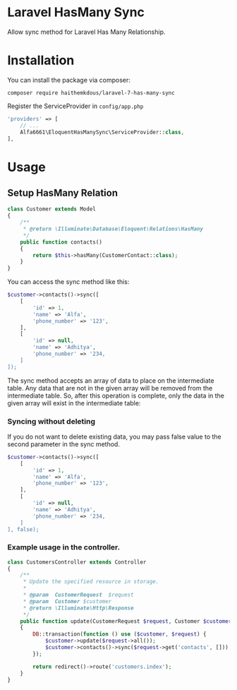 # Laravel HasMany Sync

Allow sync method for Laravel Has Many Relationship.

# Installation

You can install the package via composer:

```
composer require haithemkdous/laravel-7-has-many-sync
```

Register the ServiceProvider in `config/app.php`

```php
'providers' => [
    // ...
    Alfa6661\EloquentHasManySync\ServiceProvider::class,
],
```

# Usage


## Setup HasMany Relation

```php
class Customer extends Model
{
    /**
     * @return \Illuminate\Database\Eloquent\Relations\HasMany
     */
    public function contacts()
    {
        return $this->hasMany(CustomerContact::class);
    }
}
```

You can access the sync method like this:

```php
$customer->contacts()->sync([
    [
        'id' => 1,
        'name' => 'Alfa',
        'phone_number' => '123',
    ],
    [
        'id' => null,
        'name' => 'Adhitya',
        'phone_number' => '234,
    ]
]);
```

The sync method accepts an array of data to place on the intermediate table. Any data that are not in the given array will be removed from the intermediate table. So, after this operation is complete, only the data in the given array will exist in the intermediate table:

### Syncing without deleting

If you do not want to delete existing data, you may pass  false value to the second parameter in the sync method.

```php
$customer->contacts()->sync([
    [
        'id' => 1,
        'name' => 'Alfa',
        'phone_number' => '123',
    ],
    [
        'id' => null,
        'name' => 'Adhitya',
        'phone_number' => '234,
    ]
], false);
```


### Example usage in the controller.

```php
class CustomersController extends Controller
{
    /**
     * Update the specified resource in storage.
     *
     * @param  CustomerRequest  $request
     * @param  Customer $customer
     * @return \Illuminate\Http\Response
     */
    public function update(CustomerRequest $request, Customer $customer)
    {
        DB::transaction(function () use ($customer, $request) {
            $customer->update($request->all());
            $customer->contacts()->sync($request->get('contacts', []));
        });

        return redirect()->route('customers.index');
    }
}
```